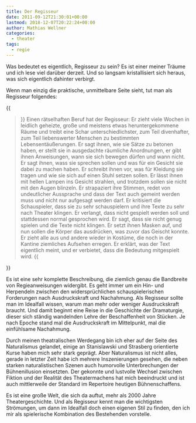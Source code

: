 ```yaml
---
title: Der Regisseur
date: 2011-09-12T21:30:01+00:00
lastmod: 2018-12-07T20:22:24+00:00
author: Mathias Wellner
categories:
  - theater
tags:
  - regie
---
```

Was bedeutet es eigentlich, Regisseur zu sein? Es ist einer meiner Träume und ich lese viel darüber derzeit. Und so langsam kristallisiert sich heraus, was sich eigentlich dahinter verbirgt. 
<!--more-->

Wenn man einzig die praktische, unmittelbare Seite sieht, tut man als Regisseur folgendes:

{{<blockquote cite="Bernd Stegemann, Regie als Beruf">}}
  Einen rätselhaften Beruf hat der Regisseur: Er zieht viele Wochen in leidlich geheizte, große und meistens etwas heruntergekommene Räume und treibt eine Schar unterschiedlichster, zum Teil divenhafter, zum Teil liebenswerter Menschen zu bestimmten Lebensentäußerungen. Er sagt ihnen, wie sie Sätze zu betonen haben, er stellt sie in ausgedachte räumliche Anordnungen, er gibt ihnen Anweisungen, wann sie sich bewegen dürfen und wann nicht. Er sagt ihnen, wass sie sprechen sollen und was für ein Gesicht sie dabei zu machen haben. Er schreibt ihnen vor, was für Kleidung sie tragen und wie sie sich auf einen Stuhl setzen sollen. Er lässt ihnen mit hellen Lampen ins Gesicht strahlen, und trotzdem sollen sie nicht mit den Augen blinzeln. Er strapaziert ihre Stimmen, redet von undeutlicher Aussprache und dass der Text auch gemeint werden muss und nicht nur aufgesagt werden darf. Er kritisiert die Schauspieler, dass sie zu sehr schauspielern und ihre Texte zu sehr nach Theater klingen. Er verlangt, dass nicht gespielt werden soll und stattdessen normal gesprochen wird. Er sagt, dass sie nicht genug spielen und die Texte nicht klingen. Er setzt ihnen Masken auf, und nun sollen die Körper das ausdrücken, was zuvor das Geischt konnte. Er zieht alle aus und andere wieder in Kostüme, die noch in der Kantine ziemliches Aufsehen erregen. Er erklärt, was der Text eigentlich meint, und er verbietet, dass die Bedeutung mitgespielt wird.
{{</blockquote>}}

Es ist eine sehr komplette Beschreibung, die ziemlich genau die Bandbreite von Regieanweisungen widergibt. Es geht immer um ein Hin- und Herpendeln zwischen den widersprüchlichen schauspielerischen Forderungen nach Ausdruckskraft und Nachahmung. Als Regisseur sollte man im Idealfall wissen, warum man mehr oder weniger Ausdruckskraft braucht. Und damit beginnt eine Reise in die Geschichte der Dramaturgie, dieser sich ständig wandelnden Lehre der Beschaffenheit von Stücken. Je nach Epoche stand mal die Ausdruckskraft im Mittelpunkt, mal die einfühlsame Nachahmung. 

Durch meinen theatralischen Werdegang bin ich eher auf der Seite des Naturalismus gelandet, einige an Stanislawski und Strasberg orientierte Kurse haben mich sehr stark geprägt. Aber Naturalismus ist nicht alles, gerade in letzter Zeit habe ich mehrere Inszenierungen gesehen, die neben starken naturalistischen Szenen auch humorvolle Unterbrechungen der Bühnenillusion einsetzten. Der gekonnte und lustvolle Wechsel zwischen Fiktion und der Realität des Theatermachens hat mich beeindruckt und ist auch mittlerweile der Standard im Repertoire heutigen Bühnenschaffens. 

Es ist eine große Welt, die sich da auftut, mehr als 2000 Jahre Theatergeschichte. Und als Regisseur kennt man die wichtigsten Strömungen, um dann im Idealfall doch einen eigenen Stil zu finden, den ich mir als spielerische Kombination des Bestehenden vorstelle. 